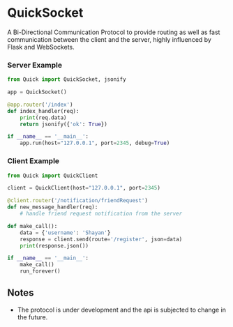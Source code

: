 # QuickSocket
A Bi-Directional Communication Protocol to provide routing as well as fast communication between the client and the server, highly influenced by Flask and WebSockets.

### Server Example

```python
from Quick import QuickSocket, jsonify

app = QuickSocket()

@app.router('/index')
def index_handler(req):
    print(req.data)
    return jsonify({'ok': True})

if __name__ == '__main__':
    app.run(host="127.0.0.1", port=2345, debug=True)
```


### Client Example

```python
from Quick import QuickClient

client = QuickClient(host="127.0.0.1", port=2345)

@client.router('/notification/friendRequest')
def new_message_handler(req):
    # handle friend request notification from the server

def make_call():
    data = {'username': 'Shayan'}
    response = client.send(route='/register', json=data)
    print(response.json())

if __name__ == '__main__':
    make_call()
    run_forever()
```

## Notes
- The protocol is under development and the api is subjected to change in the future.
